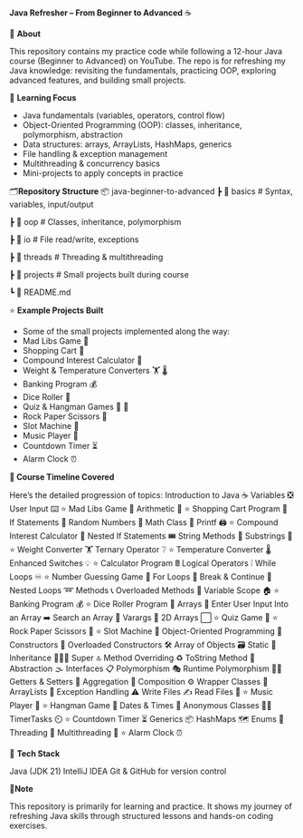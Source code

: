 **Java Refresher – From Beginner to Advanced** ☕

📌 **About**

This repository contains my practice code while following a 12-hour Java course (Beginner to Advanced) on YouTube.
The repo is for refreshing my Java knowledge: revisiting the fundamentals, practicing OOP, exploring advanced features, and building small projects.

🎯 **Learning Focus**

- Java fundamentals (variables, operators, control flow)
- Object-Oriented Programming (OOP): classes, inheritance, polymorphism, abstraction
- Data structures: arrays, ArrayLists, HashMaps, generics
- File handling & exception management
- Multithreading & concurrency basics
- Mini-projects to apply concepts in practice

🗂️**Repository Structure**
📦 java-beginner-to-advanced
 ┣ 📂 basics              # Syntax, variables, input/output
 
 ┣ 📂 oop                 # Classes, inheritance, polymorphism
 
 ┣ 📂 io                  # File read/write, exceptions
 
 ┣ 📂 threads             # Threading & multithreading
 
 ┣ 📂 projects            # Small projects built during course
 
 ┗ 📜 README.md


⭐ **Example Projects Built**

- Some of the small projects implemented along the way:
- Mad Libs Game 📕
- Shopping Cart 🛒
- Compound Interest Calculator 💸
- Weight & Temperature Converters 🏋️ 🌡️
- Banking Program 💰
- Dice Roller 🎲
- Quiz & Hangman Games 💯 🕺
- Rock Paper Scissors 🗿
- Slot Machine 🎰
- Music Player 🎼
- Countdown Timer ⏳
- Alarm Clock ⏰


**📖 Course Timeline Covered**

Here’s the detailed progression of topics:
Introduction to Java ☕
Variables ❎
User Input ⌨️
⭐ Mad Libs Game 📕
Arithmetic 🧮
⭐ Shopping Cart Program 🛒
If Statements 🤔
Random Numbers 🔀
Math Class 📐
Printf 🖨️
⭐ Compound Interest Calculator 💸
Nested If Statements 🎟️
String Methods 🧵
Substrings 📧
⭐ Weight Converter 🏋️
Ternary Operator ❔
⭐ Temperature Converter 🌡️
Enhanced Switches 💡
⭐ Calculator Program 🖩
Logical Operators ❕
While Loops ♾️
⭐ Number Guessing Game 🔢
For Loops 🔂
Break & Continue 🚦
Nested Loops ➿
Methods 📞
Overloaded Methods 🍕
Variable Scope 🏠
⭐ Banking Program 💰
⭐ Dice Roller Program 🎲
Arrays 🍎
Enter User Input Into an Array ➡️
Search an Array 🔎
Varargs 💬
2D Arrays ⬜
⭐ Quiz Game 💯
⭐ Rock Paper Scissors 🗿
⭐ Slot Machine 🎰
Object-Oriented Programming 🧱
Constructors 🔨
Overloaded Constructors 🛠️
Array of Objects 🗃️
Static 🤝
Inheritance 👨‍👧‍👦
Super 🔝
Method Overriding ♻️
ToString Method 🎉
Abstraction 🌫️
Interfaces 📋
Polymorphism 🎭
Runtime Polymorphism 🤷‍♂️
Getters & Setters 🔐
Aggregation 🏫
Composition ⚙️
Wrapper Classes 🎁
ArrayLists 📃
Exception Handling ⚠️
Write Files ✍
Read Files 📖
⭐ Music Player 🎼
⭐ Hangman Game 🕺
Dates & Times 📆
Anonymous Classes 🕵️‍♂️
TimerTasks ⏲️
⭐ Countdown Timer ⏳
Generics 📦
HashMaps 🗺️
Enums 📅
Threading 🧵
Multithreading 🧶
⭐ Alarm Clock ⏰


🔧 **Tech Stack**

Java (JDK 21)
IntelliJ IDEA 
Git & GitHub for version control


📌**Note**

This repository is primarily for learning and practice. It shows my journey of refreshing Java skills through structured lessons and hands-on coding exercises.
